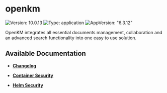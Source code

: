 # openkm

![Version: 10.0.13](https://img.shields.io/badge/Version-10.0.13-informational?style=flat-square) ![Type: application](https://img.shields.io/badge/Type-application-informational?style=flat-square) ![AppVersion: "6.3.12"](https://img.shields.io/badge/AppVersion-"6.3.12"-informational?style=flat-square)

OpenKM integrates all essential documents management, collaboration and an advanced search functionality into one easy to use solution.

## Available Documentation

- [**Changelog**](CHANGELOG)

- [**Container Security**](container-security)

- [**Helm Security**](helm-security)

